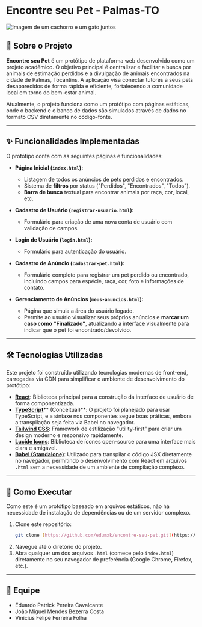 # Encontre seu Pet - Palmas-TO

![Imagem de um cachorro e um gato juntos](https://placehold.co/800x300/FF983F/FFFFFF?text=Encontre+seu+Pet&font=inter)

## 📖 Sobre o Projeto

**Encontre seu Pet** é um protótipo de plataforma web desenvolvido como um projeto acadêmico. O objetivo principal é centralizar e facilitar a busca por animais de estimação perdidos e a divulgação de animais encontrados na cidade de Palmas, Tocantins. A aplicação visa conectar tutores a seus pets desaparecidos de forma rápida e eficiente, fortalecendo a comunidade local em torno do bem-estar animal.

Atualmente, o projeto funciona como um protótipo com páginas estáticas, onde o backend e o banco de dados são simulados através de dados no formato CSV diretamente no código-fonte.

---

## ✨ Funcionalidades Implementadas

O protótipo conta com as seguintes páginas e funcionalidades:

* **Página Inicial (`index.html`):**
    * Listagem de todos os anúncios de pets perdidos e encontrados.
    * Sistema de **filtros** por status ("Perdidos", "Encontrados", "Todos").
    * **Barra de busca** textual para encontrar animais por raça, cor, local, etc.

* **Cadastro de Usuário (`registrar-usuario.html`):**
    * Formulário para criação de uma nova conta de usuário com validação de campos.

* **Login de Usuário (`login.html`):**
    * Formulário para autenticação do usuário.

* **Cadastro de Anúncio (`cadastrar-pet.html`):**
    * Formulário completo para registrar um pet perdido ou encontrado, incluindo campos para espécie, raça, cor, foto e informações de contato.

* **Gerenciamento de Anúncios (`meus-anuncios.html`):**
    * Página que simula a área do usuário logado.
    * Permite ao usuário visualizar seus próprios anúncios e **marcar um caso como "Finalizado"**, atualizando a interface visualmente para indicar que o pet foi encontrado/devolvido.

---

## 🛠️ Tecnologias Utilizadas

Este projeto foi construído utilizando tecnologias modernas de front-end, carregadas via CDN para simplificar o ambiente de desenvolvimento do protótipo:

* [**React**](https://react.dev/): Biblioteca principal para a construção da interface de usuário de forma componentizada.
* [**TypeScript**](https://www.typescriptlang.org/)** (Conceitual)**: O projeto foi planejado para usar TypeScript, e a sintaxe nos componentes segue boas práticas, embora a transpilação seja feita via Babel no navegador.
* [**Tailwind CSS**](https://tailwindcss.com/): Framework de estilização "utility-first" para criar um design moderno e responsivo rapidamente.
* [**Lucide Icons**](https://lucide.dev/): Biblioteca de ícones open-source para uma interface mais clara e amigável.
* [**Babel (Standalone)**](https://babeljs.io/docs/babel-standalone): Utilizado para transpilar o código JSX diretamente no navegador, permitindo o desenvolvimento com React em arquivos `.html` sem a necessidade de um ambiente de compilação complexo.

---

## 🚀 Como Executar

Como este é um protótipo baseado em arquivos estáticos, não há necessidade de instalação de dependências ou de um servidor complexo.

1.  Clone este repositório:
    ```bash
    git clone [https://github.com/edumxk/encontre-seu-pet.git](https://github.com/edumxk/encontre-seu-pet.git)
    ```
2.  Navegue até o diretório do projeto.
3.  Abra qualquer um dos arquivos `.html` (comece pelo `index.html`) diretamente no seu navegador de preferência (Google Chrome, Firefox, etc.).

---

## 👥 Equipe

* Eduardo Patrick Pereira Cavalcante
* João Miguel Mendes Bezerra Costa
* Vinicius Felipe Ferreira Folha